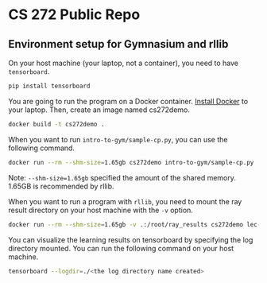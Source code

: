 # CS 272 Public Repo

## Environment setup for Gymnasium and rllib
On your host machine (your laptop, not a container), you need to have ```tensorboard```.
```bash
pip install tensorboard
```

You are going to run the program on a Docker container. [Install Docker](https://www.docker.com/) to your laptop.
Then, create an image named cs272demo.
```bash
docker build -t cs272demo .
```

When you want to run ```intro-to-gym/sample-cp.py```, you can use the following command.
```bash
docker run --rm --shm-size=1.65gb cs272demo intro-to-gym/sample-cp.py
```
Note: ```--shm-size=1.65gb``` specified the amount of the shared memory. 1.65GB is recommended by rllib.

When you want to run a program with ```rllib```, you need to mount the ray result directory on your host machine with the ```-v``` option.
```bash
docker run --rm --shm-size=1.65gb -v .:/root/ray_results cs272demo lec-rllib/first_rllib.py
```
You can visualize the learning results on tensorboard by specifying the log directory mounted. You can run the following command on your host machine.
```bash
tensorboard --logdir=./<the log directory name created>
```